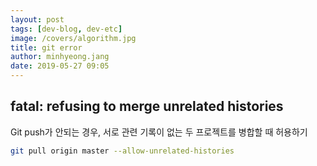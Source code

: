 ```yaml
---
layout: post
tags: [dev-blog, dev-etc]
image: /covers/algorithm.jpg
title: git error
author: minhyeong.jang
date: 2019-05-27 09:05
---
```


## fatal: refusing to merge unrelated histories

Git push가 안되는 경우, 서로 관련 기록이 없는 두 프로젝트를 병합할 때 허용하기

```bash
git pull origin master --allow-unrelated-histories
```
